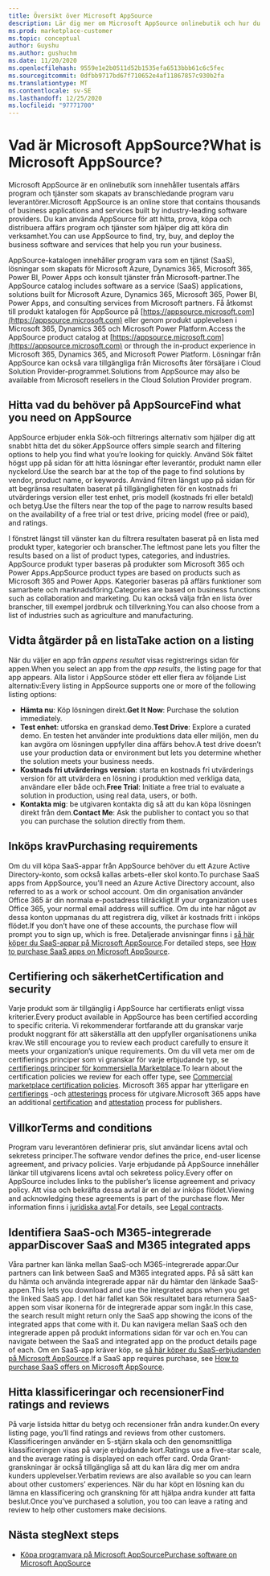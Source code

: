 ```yaml
---
title: Översikt över Microsoft AppSource
description: Lär dig mer om Microsoft AppSource onlinebutik och hur du kan hitta och få en omfattande katalog med program vara och lösningar.
ms.prod: marketplace-customer
ms.topic: conceptual
author: Guyshu
ms.author: gushuchm
ms.date: 11/20/2020
ms.openlocfilehash: 9559e1e2b0511d52b1535efa6513bbb61c6c5fec
ms.sourcegitcommit: 0dfbb9717bd67f710652e4af11867857c930b2fa
ms.translationtype: MT
ms.contentlocale: sv-SE
ms.lasthandoff: 12/25/2020
ms.locfileid: "97771700"
---
```

# <a name="what-is-microsoft-appsource"></a><span data-ttu-id="fc5a3-103">Vad är Microsoft AppSource?</span><span class="sxs-lookup"><span data-stu-id="fc5a3-103">What is Microsoft AppSource?</span></span>

<span data-ttu-id="fc5a3-104">Microsoft AppSource är en onlinebutik som innehåller tusentals affärs program och tjänster som skapats av branschledande program varu leverantörer.</span><span class="sxs-lookup"><span data-stu-id="fc5a3-104">Microsoft AppSource is an online store that contains thousands of business applications and services built by industry-leading software providers.</span></span> <span data-ttu-id="fc5a3-105">Du kan använda AppSource för att hitta, prova, köpa och distribuera affärs program och tjänster som hjälper dig att köra din verksamhet.</span><span class="sxs-lookup"><span data-stu-id="fc5a3-105">You can use AppSource to find, try, buy, and deploy the business software and services that help you run your business.</span></span>

<span data-ttu-id="fc5a3-106">AppSource-katalogen innehåller program vara som en tjänst (SaaS), lösningar som skapats för Microsoft Azure, Dynamics 365, Microsoft 365, Power BI, Power Apps och konsult tjänster från Microsoft-partner.</span><span class="sxs-lookup"><span data-stu-id="fc5a3-106">The AppSource catalog includes software as a service (SaaS) applications, solutions built for Microsoft Azure, Dynamics 365, Microsoft 365, Power BI, Power Apps, and consulting services from Microsoft partners.</span></span> <span data-ttu-id="fc5a3-107">Få åtkomst till produkt katalogen för AppSource på [https://appsource.microsoft.com](https://appsource.microsoft.com) eller genom produkt upplevelsen i Microsoft 365, Dynamics 365 och Microsoft Power Platform.</span><span class="sxs-lookup"><span data-stu-id="fc5a3-107">Access the AppSource product catalog at [https://appsource.microsoft.com](https://appsource.microsoft.com) or through the in-product experience in Microsoft 365, Dynamics 365, and Microsoft Power Platform.</span></span> <span data-ttu-id="fc5a3-108">Lösningar från AppSource kan också vara tillgängliga från Microsofts åter försäljare i Cloud Solution Provider-programmet.</span><span class="sxs-lookup"><span data-stu-id="fc5a3-108">Solutions from AppSource may also be available from Microsoft resellers in the Cloud Solution Provider program.</span></span>

## <a name="find-what-you-need-on-appsource"></a><span data-ttu-id="fc5a3-109">Hitta vad du behöver på AppSource</span><span class="sxs-lookup"><span data-stu-id="fc5a3-109">Find what you need on AppSource</span></span>

<span data-ttu-id="fc5a3-110">AppSource erbjuder enkla Sök-och filtrerings alternativ som hjälper dig att snabbt hitta det du söker.</span><span class="sxs-lookup"><span data-stu-id="fc5a3-110">AppSource offers simple search and filtering options to help you find what you’re looking for quickly.</span></span> <span data-ttu-id="fc5a3-111">Använd Sök fältet högst upp på sidan för att hitta lösningar efter leverantör, produkt namn eller nyckelord.</span><span class="sxs-lookup"><span data-stu-id="fc5a3-111">Use the search bar at the top of the page to find solutions by vendor, product name, or keywords.</span></span> <span data-ttu-id="fc5a3-112">Använd filtren längst upp på sidan för att begränsa resultaten baserat på tillgängligheten för en kostnads fri utvärderings version eller test enhet, pris modell (kostnads fri eller betald) och betyg.</span><span class="sxs-lookup"><span data-stu-id="fc5a3-112">Use the filters near the top of the page to narrow results based on the availability of a free trial or test drive, pricing model (free or paid), and ratings.</span></span>

<span data-ttu-id="fc5a3-113">I fönstret längst till vänster kan du filtrera resultaten baserat på en lista med produkt typer, kategorier och branscher.</span><span class="sxs-lookup"><span data-stu-id="fc5a3-113">The leftmost pane lets you filter the results based on a list of product types, categories, and industries.</span></span> <span data-ttu-id="fc5a3-114">AppSource produkt typer baseras på produkter som Microsoft 365 och Power Apps.</span><span class="sxs-lookup"><span data-stu-id="fc5a3-114">AppSource product types are based on products such as Microsoft 365 and Power Apps.</span></span> <span data-ttu-id="fc5a3-115">Kategorier baseras på affärs funktioner som samarbete och marknadsföring.</span><span class="sxs-lookup"><span data-stu-id="fc5a3-115">Categories are based on business functions such as collaboration and marketing.</span></span> <span data-ttu-id="fc5a3-116">Du kan också välja från en lista över branscher, till exempel jordbruk och tillverkning.</span><span class="sxs-lookup"><span data-stu-id="fc5a3-116">You can also choose from a list of industries such as agriculture and manufacturing.</span></span>

## <a name="take-action-on-a-listing"></a><span data-ttu-id="fc5a3-117">Vidta åtgärder på en lista</span><span class="sxs-lookup"><span data-stu-id="fc5a3-117">Take action on a listing</span></span>

<span data-ttu-id="fc5a3-118">När du väljer en app från _appens resultat_ visas registrerings sidan för appen.</span><span class="sxs-lookup"><span data-stu-id="fc5a3-118">When you select an app from the _app results_, the listing page for that app appears.</span></span> <span data-ttu-id="fc5a3-119">Alla listor i AppSource stöder ett eller flera av följande List alternativ:</span><span class="sxs-lookup"><span data-stu-id="fc5a3-119">Every listing in AppSource supports one or more of the following listing options:</span></span>

- <span data-ttu-id="fc5a3-120">**Hämta nu**: Köp lösningen direkt.</span><span class="sxs-lookup"><span data-stu-id="fc5a3-120">**Get It Now**: Purchase the solution immediately.</span></span>
- <span data-ttu-id="fc5a3-121">**Test enhet**: utforska en granskad demo.</span><span class="sxs-lookup"><span data-stu-id="fc5a3-121">**Test Drive**: Explore a curated demo.</span></span> <span data-ttu-id="fc5a3-122">En testen het använder inte produktions data eller miljön, men du kan avgöra om lösningen uppfyller dina affärs behov.</span><span class="sxs-lookup"><span data-stu-id="fc5a3-122">A test drive doesn’t use your production data or environment but lets you determine whether the solution meets your business needs.</span></span>
- <span data-ttu-id="fc5a3-123">**Kostnads fri utvärderings version**: starta en kostnads fri utvärderings version för att utvärdera en lösning i produktion med verkliga data, användare eller både och.</span><span class="sxs-lookup"><span data-stu-id="fc5a3-123">**Free Trial**: Initiate a free trial to evaluate a solution in production, using real data, users, or both.</span></span>
- <span data-ttu-id="fc5a3-124">**Kontakta mig**: be utgivaren kontakta dig så att du kan köpa lösningen direkt från dem.</span><span class="sxs-lookup"><span data-stu-id="fc5a3-124">**Contact Me**: Ask the publisher to contact you so that you can purchase the solution directly from them.</span></span>

## <a name="purchasing-requirements"></a><span data-ttu-id="fc5a3-125">Inköps krav</span><span class="sxs-lookup"><span data-stu-id="fc5a3-125">Purchasing requirements</span></span>

<span data-ttu-id="fc5a3-126">Om du vill köpa SaaS-appar från AppSource behöver du ett Azure Active Directory-konto, som också kallas arbets-eller skol konto.</span><span class="sxs-lookup"><span data-stu-id="fc5a3-126">To purchase SaaS apps from AppSource, you’ll need an Azure Active Directory account, also referred to as a work or school account.</span></span> <span data-ttu-id="fc5a3-127">Om din organisation använder Office 365 är din normala e-postadress tillräckligt.</span><span class="sxs-lookup"><span data-stu-id="fc5a3-127">If your organization uses Office 365, your normal email address will suffice.</span></span> <span data-ttu-id="fc5a3-128">Om du inte har något av dessa konton uppmanas du att registrera dig, vilket är kostnads fritt i inköps flödet.</span><span class="sxs-lookup"><span data-stu-id="fc5a3-128">If you don’t have one of these accounts, the purchase flow will prompt you to sign up, which is free.</span></span> <span data-ttu-id="fc5a3-129">Detaljerade anvisningar finns i [så här köper du SaaS-appar på Microsoft AppSource](purchase-software-appsource.md).</span><span class="sxs-lookup"><span data-stu-id="fc5a3-129">For detailed steps, see [How to purchase SaaS apps on Microsoft AppSource](purchase-software-appsource.md).</span></span>

## <a name="certification-and-security"></a><span data-ttu-id="fc5a3-130">Certifiering och säkerhet</span><span class="sxs-lookup"><span data-stu-id="fc5a3-130">Certification and security</span></span>

<span data-ttu-id="fc5a3-131">Varje produkt som är tillgänglig i AppSource har certifierats enligt vissa kriterier.</span><span class="sxs-lookup"><span data-stu-id="fc5a3-131">Every product available in AppSource has been certified according to specific criteria.</span></span> <span data-ttu-id="fc5a3-132">Vi rekommenderar fortfarande att du granskar varje produkt noggrant för att säkerställa att den uppfyller organisationens unika krav.</span><span class="sxs-lookup"><span data-stu-id="fc5a3-132">We still encourage you to review each product carefully to ensure it meets your organization’s unique requirements.</span></span> <span data-ttu-id="fc5a3-133">Om du vill veta mer om de certifierings principer som vi granskar för varje erbjudande typ, se [certifierings principer för kommersiella Marketplace](/legal/marketplace/certification-policies).</span><span class="sxs-lookup"><span data-stu-id="fc5a3-133">To learn about the certification policies we review for each offer type, see [Commercial marketplace certification policies](/legal/marketplace/certification-policies).</span></span> <span data-ttu-id="fc5a3-134">Microsoft 365 appar har ytterligare en [certifierings](/microsoft-365-app-certification/docs/enterprise-app-certification-guide) -och [attesterings](/microsoft-365-app-certification/docs/enterprise-app-attestation-guide) process för utgivare.</span><span class="sxs-lookup"><span data-stu-id="fc5a3-134">Microsoft 365 apps have an additional [certification](/microsoft-365-app-certification/docs/enterprise-app-certification-guide) and [attestation](/microsoft-365-app-certification/docs/enterprise-app-attestation-guide) process for publishers.</span></span>

## <a name="terms-and-conditions"></a><span data-ttu-id="fc5a3-135">Villkor</span><span class="sxs-lookup"><span data-stu-id="fc5a3-135">Terms and conditions</span></span>

<span data-ttu-id="fc5a3-136">Program varu leverantören definierar pris, slut användar licens avtal och sekretess principer.</span><span class="sxs-lookup"><span data-stu-id="fc5a3-136">The software vendor defines the price, end-user license agreement, and privacy policies.</span></span> <span data-ttu-id="fc5a3-137">Varje erbjudande på AppSource innehåller länkar till utgivarens licens avtal och sekretess policy.</span><span class="sxs-lookup"><span data-stu-id="fc5a3-137">Every offer on AppSource includes links to the publisher’s license agreement and privacy policy.</span></span> <span data-ttu-id="fc5a3-138">Att visa och bekräfta dessa avtal är en del av inköps flödet.</span><span class="sxs-lookup"><span data-stu-id="fc5a3-138">Viewing and acknowledging these agreements is part of the purchase flow.</span></span> <span data-ttu-id="fc5a3-139">Mer information finns i [juridiska avtal](legal-contracts.md).</span><span class="sxs-lookup"><span data-stu-id="fc5a3-139">For details, see [Legal contracts](legal-contracts.md).</span></span>

## <a name="discover-saas-and-m365-integrated-apps"></a><span data-ttu-id="fc5a3-140">Identifiera SaaS-och M365-integrerade appar</span><span class="sxs-lookup"><span data-stu-id="fc5a3-140">Discover SaaS and M365 integrated apps</span></span>

<span data-ttu-id="fc5a3-141">Våra partner kan länka mellan SaaS-och M365-integrerade appar.</span><span class="sxs-lookup"><span data-stu-id="fc5a3-141">Our partners can link between SaaS and M365 integrated apps.</span></span> <span data-ttu-id="fc5a3-142">På så sätt kan du hämta och använda integrerade appar när du hämtar den länkade SaaS-appen.</span><span class="sxs-lookup"><span data-stu-id="fc5a3-142">This lets you download and use the integrated apps when you get the linked SaaS app.</span></span> <span data-ttu-id="fc5a3-143">I det här fallet kan Sök resultatet bara returnera SaaS-appen som visar ikonerna för de integrerade appar som ingår.</span><span class="sxs-lookup"><span data-stu-id="fc5a3-143">In this case, the search result might return only the SaaS app showing the icons of the integrated apps that come with it.</span></span> <span data-ttu-id="fc5a3-144">Du kan navigera mellan SaaS och den integrerade appen på produkt informations sidan för var och en.</span><span class="sxs-lookup"><span data-stu-id="fc5a3-144">You can navigate between the SaaS and integrated app on the product details page of each.</span></span> <span data-ttu-id="fc5a3-145">Om en SaaS-app kräver köp, se [så här köper du SaaS-erbjudanden på Microsoft AppSource](purchase-software-appsource.md).</span><span class="sxs-lookup"><span data-stu-id="fc5a3-145">If a SaaS app requires purchase, see [How to purchase SaaS offers on Microsoft AppSource](purchase-software-appsource.md).</span></span>

## <a name="find-ratings-and-reviews"></a><span data-ttu-id="fc5a3-146">Hitta klassificeringar och recensioner</span><span class="sxs-lookup"><span data-stu-id="fc5a3-146">Find ratings and reviews</span></span>

<span data-ttu-id="fc5a3-147">På varje listsida hittar du betyg och recensioner från andra kunder.</span><span class="sxs-lookup"><span data-stu-id="fc5a3-147">On every listing page, you’ll find ratings and reviews from other customers.</span></span> <span data-ttu-id="fc5a3-148">Klassificeringen använder en 5-stjärn skala och den genomsnittliga klassificeringen visas på varje erbjudande kort.</span><span class="sxs-lookup"><span data-stu-id="fc5a3-148">Ratings use a five-star scale, and the average rating is displayed on each offer card.</span></span> <span data-ttu-id="fc5a3-149">Orda Grant-granskningar är också tillgängliga så att du kan lära dig mer om andra kunders upplevelser.</span><span class="sxs-lookup"><span data-stu-id="fc5a3-149">Verbatim reviews are also available so you can learn about other customers’ experiences.</span></span> <span data-ttu-id="fc5a3-150">När du har köpt en lösning kan du lämna en klassificering och granskning för att hjälpa andra kunder att fatta beslut.</span><span class="sxs-lookup"><span data-stu-id="fc5a3-150">Once you’ve purchased a solution, you too can leave a rating and review to help other customers make decisions.</span></span>

## <a name="next-steps"></a><span data-ttu-id="fc5a3-151">Nästa steg</span><span class="sxs-lookup"><span data-stu-id="fc5a3-151">Next steps</span></span>

- [<span data-ttu-id="fc5a3-152">Köpa programvara på Microsoft AppSource</span><span class="sxs-lookup"><span data-stu-id="fc5a3-152">Purchase software on Microsoft AppSource</span></span>](purchase-software-appsource.md)
